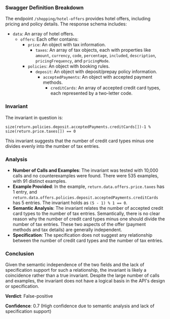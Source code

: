 ### Swagger Definition Breakdown

The endpoint `/shopping/hotel-offers` provides hotel offers, including pricing and policy details. The response schema includes:
- `data`: An array of hotel offers.
  - `offers`: Each offer contains:
    - `price`: An object with tax information.
      - `taxes`: An array of tax objects, each with properties like `amount`, `currency`, `code`, `percentage`, `included`, `description`, `pricingFrequency`, and `pricingMode`.
    - `policies`: An object with booking rules.
      - `deposit`: An object with deposit/prepay policy information.
        - `acceptedPayments`: An object with accepted payment methods.
          - `creditCards`: An array of accepted credit card types, each represented by a two-letter code.

### Invariant

The invariant in question is:

`size(return.policies.deposit.acceptedPayments.creditCards[])-1 % size(return.price.taxes[]) == 0`

This invariant suggests that the number of credit card types minus one divides evenly into the number of tax entries.

### Analysis

- **Number of Calls and Examples**: The invariant was tested with 10,000 calls and no counterexamples were found. There were 535 examples, with 91 distinct examples.
- **Example Provided**: In the example, `return.data.offers.price.taxes` has 1 entry, and `return.data.offers.policies.deposit.acceptedPayments.creditCards` has 5 entries. The invariant holds as `(5 - 1) % 1 == 0`.
- **Semantic Analysis**: The invariant relates the number of accepted credit card types to the number of tax entries. Semantically, there is no clear reason why the number of credit card types minus one should divide the number of tax entries. These two aspects of the offer (payment methods and tax details) are generally independent.
- **Specification**: The specification does not suggest any relationship between the number of credit card types and the number of tax entries.

### Conclusion

Given the semantic independence of the two fields and the lack of specification support for such a relationship, the invariant is likely a coincidence rather than a true invariant. Despite the large number of calls and examples, the invariant does not have a logical basis in the API's design or specification.

**Verdict**: False-positive

**Confidence**: 0.7 (High confidence due to semantic analysis and lack of specification support)
